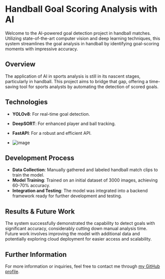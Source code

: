 # Handball Goal Scoring Analysis with AI

Welcome to the AI-powered goal detection project in handball matches. Utilizing state-of-the-art computer vision and deep learning techniques, this system streamlines the goal analysis in handball by identifying goal-scoring moments with impressive accuracy.

## Overview
The application of AI in sports analysis is still in its nascent stages, particularly in handball. This project aims to bridge that gap, offering a time-saving tool for sports analysts by automating the detection of scored goals.

## Technologies
- **YOLOv8**: For real-time goal detection.
- **DeepSORT**: For enhanced player and ball tracking.
- **FastAPI**: For a robust and efficient API.

- ![image](https://github.com/ignaciogomenuka/Fast_final/assets/103946112/4c147c09-eced-47d8-bdd9-c03fcf58f642)


## Development Process
- **Data Collection**: Manually gathered and labeled handball match clips to train the model.
- **Model Training**: Trained on an initial dataset of 3000 images, achieving 60-70% accuracy.
- **Integration and Testing**: The model was integrated into a backend framework ready for further development and testing.

## Results & Future Work
The system successfully demonstrated the capability to detect goals with significant accuracy, considerably cutting down manual analysis time. Future work involves improving the model with additional data and potentially exploring cloud deployment for easier access and scalability.


## Further Information
For more information or inquiries, feel free to contact me through [my GitHub profile](https://github.com/FelipeCoder23).



